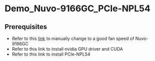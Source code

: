 # Demo_Nuvo-9166GC_PCIe-NPL54

## Prerequisites
- Refer to this [link](https://neousys.gitbook.io/nru-series/misc/one-page/nuvo-9166gc) to manually change to a good fan speed of Nuvo-9166GC
- Refer to this link to install nvidia GPU driver and CUDA
- Refer to this link to install PCIe-NPL54

